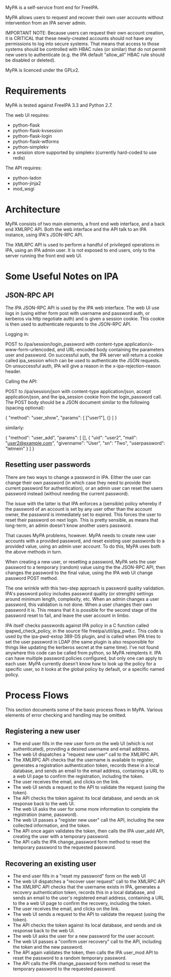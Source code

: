 MyPA is a self-service front end for FreeIPA.

MyPA allows users to request and recover their own user accounts without intervention from an IPA server admin.

IMPORTANT NOTE: Because users can request their own account creation, it is CRITICAL that these newly-created accounts should not have any permissions to log into secure systems.  That means that access to those systems should be controlled with HBAC rules (or similar) that do not permit new users to authenticate (e.g. the IPA default "allow_all" HBAC rule should be disabled or deleted).

MyPA is licenced under the GPLv2.

Requirements
============

MyPA is tested against FreeIPA 3.3 and Python 2.7.

The web UI requires:

- python-flask
- python-flask-kvsession
- python-flask-login
- python-flask-wtforms
- python-simplekv
- a session store supported by simplekv (currently hard-coded to use redis)

The API requires:

- python-ladon
- python-jinja2
- mod_wsgi

Architecture
============

MyPA consists of two main elements, a front end web interface, and a back end XMLRPC API.  Both the web interface and the API talk to an IPA instance, using IPA's JSON-RPC API.

The XMLRPC API is used to perform a handful of privileged operations in IPA, using an IPA admin user.  It is not exposed to end users, only to the server running the front end web UI.

Some Useful Notes on IPA
========================

JSON-RPC API
------------

The IPA JSON-RPC API is used by the IPA web interface.  The web UI use logs in (using either form post with username and password auth, or kerberos via http negotiate auth) and is given a session cookie.  This cookie is then used to authenticate requests to the JSON-RPC API.

Logging in:

POST to /ipa/session/login_password with content-type application/x-www-form-urlencoded, and URL-encoded body containing the parameters user and password.  On successful auth, the IPA server will return a cookie called ipa_session which can be used to authenticate the JSON requests.  On unsuccessful auth, IPA will give a reason in the x-ipa-rejection-reason header.

Calling the API:

POST to /ipa/session/json with content-type application/json, accept application/json, and the ipa_session cookie from the login_password call.  The POST body should be a JSON document similar to the following (spacing optional):

{
  "method": "user_show",
  "params": [
    ["user1"],
    {}
  ]
}

similarly:

{
  "method": "user_add",
  "params": [
    [],
    {
      "uid": "user2",
      "mail": "user2@example.com",
      "givenname": "User",
      "sn": "Two",
      "userpassword": "letmein"
    }
  ]
}

Resetting user passwords
------------------------

There are two ways to change a password in IPA.  Either the user can change their own password (in which case they need to provide their current password for authentication), or an admin user can reset the users password instead (without needing the current password).

The issue with the latter is that IPA enforces a (sensible) policy whereby if the password of an account is set by any user other than the account owner, the password is immediately set to expired.  This forces the user to reset their password on next login.  This is pretty sensible, as means that long-term, an admin doesn't know another users password.

That causes MyPA problems, however.  MyPA needs to create new user accounts with a provided password, and reset existing user passwords to a provided value, using an admin user account.  To do this, MyPA uses both the above methods in turn.

When creating a new user, or resetting a password, MyPA sets the user password to a temporary (random) value using the the JSON-RPC API, then changes the password to the final value, using the IPA web UI change password POST method.

The one wrinkle with this two-step approach is password quality validation.  IPA's password policy includes password quality (or strength) settings around minimum length, complexity, etc.  When an admin changes a user password, this validation is not done.  When a user changes their own password it is.  This means that it is possible for the second stage of the password reset to fail, and leave the user account in limbo.

IPA itself checks passwords against IPA policy in a C function called ipapwd_check_policy, in the source file freeipa/util/ipa_pwd.c.  This code is used by the ipa-pwd-extop 389-DS plugin, and is called when IPA tries to set the user password in LDAP (the same plugin is also responsible for things like updating the kerberos secret at the same time).  I've not found anywhere this code can be called from python, so MyPA reimplents it.  IPA can have multiple password policies configured, but only one can apply to each user.  MyPA currently doesn't know how to look up the policy for a specific user, so it looks at the global policy by default, or a specific named policy. 

Process Flows
=============

This section documents some of the basic process flows in MyPA.  Various elements of error checking and handling may be omitted.

Registering a new user
----------------------

- The end user fills in the new user form on the web UI (which is not authenticated), providing a desired username and email address.
- The web UI dispatches a "request new user" call to the XMLRPC API.
- The XMLRPC API checks that the username is available to register, generates a registration authentication token, records these in a local database, and sends an email to the email address, containing a URL to a web UI page to confirm the registration, including the token.
- The user receives the email, and clicks on the link.
- The web UI sends a request to the API to validate the request (using the token).
- The API checks the token against its local database, and sends an ok response back to the web UI.
- The web UI asks the user for some more information to complete the registration (name, password).
- The web UI passes a "register new user" call the API, including the new collected information, and the token.
- The API once again validates the token, then calls the IPA user_add API, creating the user with a temporary password.
- The API calls the IPA change_password form method to reset the temporary password to the requested password.

Recovering an existing user
---------------------------

- The end user fills in a "reset my password" form on the web UI
- The web UI dispatches a "recover user request" call to the XMLRPC API
- The XMLRPC API checks that the username exists in IPA, generates a recovery authentication token, records this in a local database, and sends an email to the user's registered email address, containing a URL to the a web UI page to confirm the recovery, including the token.
- The user receives the email, and clicks on the link.
- The web UI sends a request to the API to validate the request (using the token).
- The API checks the token against its local database, and sends and ok response back to the web UI.
- The web UI asks the user for a new password for the user account.
- The web UI passes a "confirm user recovery" call to the API, including the token and the new password.
- The API again validates the token, then calls the IPA user_mod API to reset the password to a random temporary password.
- The API calls the IPA change_password form method to reset the temporary password to the requested password.
